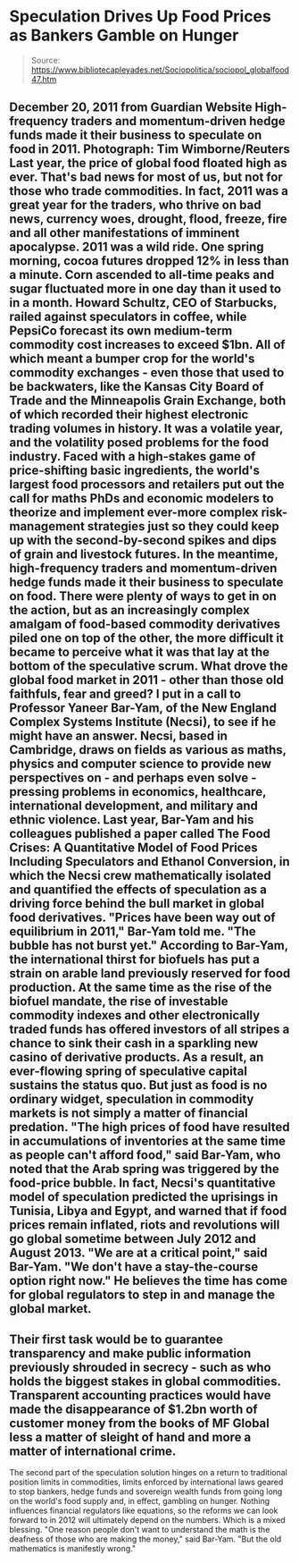 # Speculation Drives Up Food Prices as Bankers Gamble on Hunger

> Source: https://www.bibliotecapleyades.net/Sociopolitica/sociopol_globalfood47.htm

December 20, 2011
from
Guardian Website
High-frequency traders
and momentum-driven hedge funds
made it their business to
speculate on food in 2011.
Photograph: Tim Wimborne/Reuters
Last year, the price of global food floated high
as ever.
That's bad news for most of us, but not for
those who trade commodities. In fact, 2011 was a great year for the traders,
who thrive on bad news, currency woes, drought, flood, freeze, fire and all
other manifestations of imminent apocalypse.
2011 was a wild ride. One spring morning, cocoa futures dropped 12% in less
than a minute. Corn ascended to all-time peaks and sugar fluctuated more in
one day than it used to in a month. Howard Schultz, CEO of Starbucks, railed
against speculators in coffee, while PepsiCo forecast its own medium-term
commodity cost increases to exceed $1bn.
All of which meant a bumper crop for the world's
commodity exchanges - even those that used to be backwaters, like the Kansas
City Board of Trade and the Minneapolis Grain Exchange, both of which
recorded their highest electronic trading volumes in history.
It was a volatile year, and the volatility posed problems for the food
industry.
Faced with a high-stakes game of price-shifting
basic ingredients, the world's largest food processors and retailers put out
the call for maths PhDs and economic modelers to theorize and implement
ever-more complex risk-management strategies just so they could keep up with
the second-by-second spikes and dips of grain and livestock futures. In the
meantime, high-frequency traders and momentum-driven hedge funds made it
their business to speculate on food.
There were plenty of ways to get in on the action, but as an increasingly
complex amalgam of food-based commodity derivatives piled one on top of the
other, the more difficult it became to perceive what it was that lay at the
bottom of the speculative scrum.
What drove the global food market in 2011 -
other than those old faithfuls, fear and greed? I put in a call to Professor
Yaneer Bar-Yam, of the New England Complex Systems Institute (Necsi), to see
if he might have an answer.
Necsi, based in Cambridge, draws on fields as various as maths, physics and
computer science to provide new perspectives on - and perhaps even solve -
pressing problems in economics, healthcare, international development, and
military and ethnic violence.
Last year, Bar-Yam and his colleagues published
a paper called
The Food Crises: A Quantitative Model of Food Prices
Including Speculators and Ethanol Conversion, in which the Necsi crew
mathematically isolated and quantified the effects of speculation as a
driving force behind the bull market in global food derivatives.
"Prices have been way out of equilibrium in
2011," Bar-Yam told me. "The bubble has not burst yet."
According to Bar-Yam, the international thirst
for biofuels has put a strain on arable land previously reserved for food
production.
At the same time as the rise of the biofuel mandate, the rise of
investable commodity indexes and other electronically traded funds has
offered investors of all stripes a chance to sink their cash in a sparkling
new casino of derivative products. As a result, an ever-flowing spring of
speculative capital sustains the status quo.
But just as food is no ordinary widget, speculation in commodity markets is
not simply a matter of financial predation.
"The high prices of food have resulted in
accumulations of inventories at the same time as people can't afford
food," said Bar-Yam, who noted that the Arab spring was triggered by the
food-price bubble.
In fact, Necsi's quantitative model of
speculation predicted the
uprisings in Tunisia, Libya and Egypt, and warned
that if food prices remain inflated, riots and revolutions will go global sometime between July 2012 and August 2013.
"We are at a critical point," said Bar-Yam.
"We don't have a stay-the-course option right now."
He believes the time has come for global
regulators to step in and manage the global market.
-
Their first task would
be to guarantee transparency and make public information previously shrouded
in secrecy - such as who holds the biggest stakes in global commodities.
Transparent accounting practices would have made the disappearance of
$1.2bn
worth of customer money from the books of MF Global less a matter of sleight
of hand and more a matter of international crime.
-
The second part of the speculation solution hinges on a return to
traditional position limits in commodities, limits enforced by international
laws geared to stop bankers, hedge funds and sovereign wealth funds from
going long on the world's food supply and, in effect, gambling on hunger.
Nothing influences financial regulators like equations, so the reforms we
can look forward to in 2012 will ultimately depend on the numbers.
Which is
a mixed blessing.
"One reason people don't want to understand
the math is the deafness of those who are making the money," said
Bar-Yam. "But the old mathematics is manifestly wrong."
